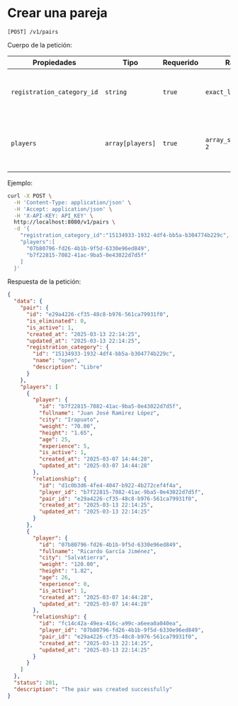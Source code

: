 # Crear una pareja

```
[POST] /v1/pairs
```

Cuerpo de la petición:

| Propiedades | Tipo | Requerido | Rango | Descripción |
| ----------- | ---- | --------- | ----- | ----------- |
| `registration_category_id` | `string` | `true` | `exact_len: 36` | Identificador de la categoría de inscripción de la pareja ([ver](../registration-categories/index.html)). |
| `players` | `array[players]` |  `true` | `array_size_equal: 2` | Una lista con los identificadores de los jugadores de la pareja ([ver](../players/index.html)). |

Ejemplo:

```bash
curl -X POST \
  -H 'Content-Type: application/json' \
  -H 'Accept: application/json' \
  -H 'X-API-KEY: API_KEY' \
  http://localhost:8080/v1/pairs \
  -d '{
    "registration_category_id":"15134933-1932-4df4-bb5a-b304774b229c",
    "players":[
      "07b80796-fd26-4b1b-9f5d-6330e96ed849",
      "b7f22815-7082-41ac-9ba5-0e43022d7d5f"
    ]
  }'
```

Respuesta de la petición:

```json
{
  "data": {
    "pair": {
      "id": "e29a4226-cf35-48c8-b976-561ca79931f0",
      "is_eliminated": 0,
      "is_active": 1,
      "created_at": "2025-03-13 22:14:25",
      "updated_at": "2025-03-13 22:14:25",
      "registration_category": {
        "id": "15134933-1932-4df4-bb5a-b304774b229c",
        "name": "open",
        "description": "Libre"
      }
    },
    "players": [
      {
        "player": {
          "id": "b7f22815-7082-41ac-9ba5-0e43022d7d5f",
          "fullname": "Juan José Ramírez López",
          "city": "Irapuato",
          "weight": "70.00",
          "height": "1.65",
          "age": 25,
          "experience": 5,
          "is_active": 1,
          "created_at": "2025-03-07 14:44:28",
          "updated_at": "2025-03-07 14:44:28"
        },
        "relationship": {
          "id": "d1c0b3d6-4fe4-4047-b922-4b272cef4f4a",
          "player_id": "b7f22815-7082-41ac-9ba5-0e43022d7d5f",
          "pair_id": "e29a4226-cf35-48c8-b976-561ca79931f0",
          "created_at": "2025-03-13 22:14:25",
          "updated_at": "2025-03-13 22:14:25"
        }
      },
      {
        "player": {
          "id": "07b80796-fd26-4b1b-9f5d-6330e96ed849",
          "fullname": "Ricardo García Jiménez",
          "city": "Salvatierra",
          "weight": "120.00",
          "height": "1.82",
          "age": 26,
          "experience": 0,
          "is_active": 1,
          "created_at": "2025-03-07 14:44:28",
          "updated_at": "2025-03-07 14:44:28"
        },
        "relationship": {
          "id": "fc14c42a-49ea-416c-a99c-a6eea0a040ea",
          "player_id": "07b80796-fd26-4b1b-9f5d-6330e96ed849",
          "pair_id": "e29a4226-cf35-48c8-b976-561ca79931f0",
          "created_at": "2025-03-13 22:14:25",
          "updated_at": "2025-03-13 22:14:25"
        }
      }
    ]
  },
  "status": 201,
  "description": "The pair was created successfully"
}
```
